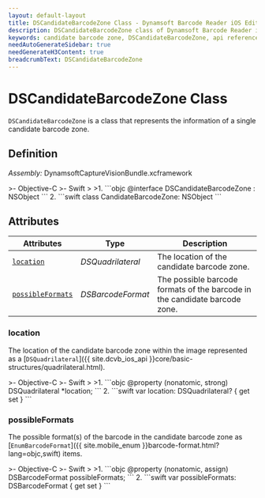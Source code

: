 ```yaml
---
layout: default-layout
title: DSCandidateBarcodeZone Class - Dynamsoft Barcode Reader iOS Edition
description: DSCandidateBarcodeZone class of Dynamsoft Barcode Reader iOS edition represents the information of a single candidate barcode zone.
keywords: candidate barcode zone, DSCandidateBarcodeZone, api reference
needAutoGenerateSidebar: true
needGenerateH3Content: true
breadcrumbText: DSCandidateBarcodeZone
---
```


# DSCandidateBarcodeZone Class

`DSCandidateBarcodeZone` is a class that represents the information of a single candidate barcode zone.

## Definition

*Assembly:* DynamsoftCaptureVisionBundle.xcframework

<div class="sample-code-prefix"></div>
>- Objective-C
>- Swift
>
>1. 
```objc
@interface DSCandidateBarcodeZone : NSObject
```
2. 
```swift
class CandidateBarcodeZone: NSObject
```

## Attributes

| Attributes | Type | Description |
| ---------- | ---- | ----------- |
| [`location`](#location) | *DSQuadrilateral* | The location of the candidate barcode zone. |
| [`possibleFormats`](#possibleformats) | *DSBarcodeFormat* | The possible barcode formats of the barcode in the candidate barcode zone. |

### location

The location of the candidate barcode zone within the image represented as a [`DSQuadrilateral`]({{ site.dcvb_ios_api }}core/basic-structures/quadrilateral.html).

<div class="sample-code-prefix"></div>
>- Objective-C
>- Swift
>
>1. 
```objc
@property (nonatomic, strong) DSQuadrilateral *location;
```
2. 
```swift
var location: DSQuadrilateral? { get set }
```

### possibleFormats

The possible format(s) of the barcode in the candidate barcode zone as [`EnumBarcodeFormat`]({{ site.mobile_enum }}barcode-format.html?lang=objc,swift) items.

<div class="sample-code-prefix"></div>
>- Objective-C
>- Swift
>
>1. 
```objc
@property (nonatomic, assign) DSBarcodeFormat possibleFormats;
```
2. 
```swift
var possibleFormats: DSBarcodeFormat { get set }
```
